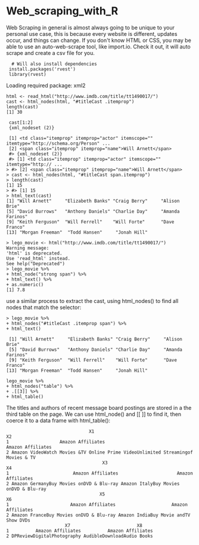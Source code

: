 # Web_scraping_with_R
Web Scraping in general is almost always going to be unique to your personal use case, this is because every website is different, updates occur, and things can change.
If you don't know HTML or CSS, you may be able to use an auto-web-scrape tool, like import.io. Check it out, it will auto scrape and create a csv file for you.

      # Will also install dependencies
     install.packages('rvest')
     library(rvest)
 Loading required package: xml2
 
    html <- read_html("http://www.imdb.com/title/tt1490017/")
    cast <- html_nodes(html, "#titleCast .itemprop")
    length(cast)
    [1] 30

     cast[1:2]
     {xml_nodeset (2)}
    
     [1] <td class="itemprop" itemprop="actor" itemscope="" itemtype="http://schema.org/Person" ...
     [2] <span class="itemprop" itemprop="name">Will Arnett</span>
     #> {xml_nodeset (2)}
     #> [1] <td class="itemprop" itemprop="actor" itemscope="" itemtype="http:// ...
    > #> [2] <span class="itemprop" itemprop="name">Will Arnett</span>
    > cast <- html_nodes(html, "#titleCast span.itemprop")
    > length(cast)
    [1] 15
    > #> [1] 15
    > html_text(cast)
    [1] "Will Arnett"     "Elizabeth Banks" "Craig Berry"     "Alison Brie"    
    [5] "David Burrows"   "Anthony Daniels" "Charlie Day"     "Amanda Farinos" 
    [9] "Keith Ferguson"  "Will Ferrell"    "Will Forte"      "Dave Franco"    
    [13] "Morgan Freeman"  "Todd Hansen"     "Jonah Hill"     
    
    > lego_movie <- html("http://www.imdb.com/title/tt1490017/")
    Warning message:
    'html' is deprecated.
    Use 'read_html' instead.
    See help("Deprecated") 
    > lego_movie %>%
    + html_node("strong span") %>%
    + html_text() %>%
    + as.numeric()
    [1] 7.8
    
 use a similar process to extract the cast, using html_nodes() to find all nodes that match the selector:   
    
    > lego_movie %>%
    + html_nodes("#titleCast .itemprop span") %>%
    + html_text()
 
     [1] "Will Arnett"     "Elizabeth Banks" "Craig Berry"     "Alison Brie"    
     [5] "David Burrows"   "Anthony Daniels" "Charlie Day"     "Amanda Farinos" 
     [9] "Keith Ferguson"  "Will Ferrell"    "Will Forte"      "Dave Franco"    
    [13] "Morgan Freeman"  "Todd Hansen"     "Jonah Hill"     
    
    lego_movie %>%
    + html_nodes("table") %>%
    + .[[3]] %>%
    + html_table()
    
The titles and authors of recent message board postings are stored in a the third table on the page. We can use html_node() and [[ ]] to find it, then coerce it to a data frame with html_table():

                                   X1                                           X2
    1                   Amazon Affiliates                            Amazon Affiliates
    2 Amazon VideoWatch Movies &TV Online Prime VideoUnlimited Streamingof Movies & TV
                                        X3                                     X4
    1                        Amazon Affiliates                      Amazon Affiliates
    2 Amazon GermanyBuy Movies onDVD & Blu-ray Amazon ItalyBuy Movies onDVD & Blu-ray
                                       X5                                    X6
    1                       Amazon Affiliates                     Amazon Affiliates
    2 Amazon FranceBuy Movies onDVD & Blu-ray Amazon IndiaBuy Movie andTV Show DVDs
                          X7                         X8
    1          Amazon Affiliates          Amazon Affiliates
    2 DPReviewDigitalPhotography AudibleDownloadAudio Books
